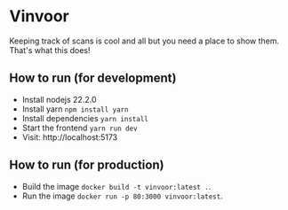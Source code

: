 # Vinvoor

Keeping track of scans is cool and all but you need a place to show them.
That's what this does!

## How to run (for development)

- Install nodejs 22.2.0
- Install yarn `npm install yarn`
- Install dependencies `yarn install`
- Start the frontend `yarn run dev`
- Visit: http://localhost:5173

## How to run (for production)

- Build the image `docker build -t vinvoor:latest .`.
- Run the image `docker run -p 80:3000 vinvoor:latest`.
